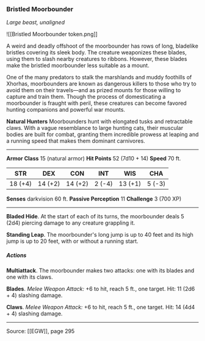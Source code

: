 ### Bristled Moorbounder
_Large beast, unaligned_

![[Bristled Moorbounder token.png]]

A weird and deadly offshoot of the moorbounder has rows of long, bladelike bristles covering its sleek body. The creature weaponizes these blades, using them to slash nearby creatures to ribbons. However, these blades make the bristled moorbounder less suitable as a mount.


One of the many predators to stalk the marshlands and muddy foothills of Xhorhas, moorbounders are known as dangerous killers to those who try to avoid them on their travels—and as prized mounts for those willing to capture and train them. Though the process of domesticating a moorbounder is fraught with peril, these creatures can become favored hunting companions and powerful war mounts.

**Natural Hunters** Moorbounders hunt with elongated tusks and retractable claws. With a vague resemblance to large hunting cats, their muscular bodies are built for combat, granting them incredible prowess at leaping and a running speed that makes them dominant carnivores.





---

**Armor Class** 15 (natural armor)
**Hit Points** 52 (7d10 + 14)
**Speed** 70 ft.

| STR     | DEX     | CON     | INT     | WIS     | CHA     |
|---------|---------|---------|---------|---------|---------|
| 18 (+4) | 14 (+2) | 14 (+2) | 2 (-4) | 13 (+1) | 5 (-3) |

**Senses** darkvision 60 ft.
**Passive Perception** 11
**Challenge** 3 (700 XP)

---

**Bladed Hide**. At the start of each of its turns, the moorbounder deals 5 (2d4) piercing damage to any creature grappling it.

**Standing Leap**. The moorbounder's long jump is up to 40 feet and its high jump is up to 20 feet, with or without a running start.

##### Actions
**Multiattack**. The moorbounder makes two attacks: one with its blades and one with its claws.

**Blades**. _Melee Weapon Attack:_ +6 to hit, reach 5 ft., one target. Hit: 11 (2d6 + 4) slashing damage.

**Claws**. _Melee Weapon Attack:_ +6 to hit, reach 5 ft., one target. Hit: 14 (4d4 + 4) slashing damage.


---

Source: [[EGW]], page 295